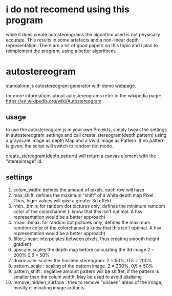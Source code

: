# i do not recomend using this program
while it does create autostereograms the algorithm used is not physically accurate.
This results in some artefacts and a non-linear depth representation.
There are a lot of good papers on this topic and i plan to reimplement the program,
using a better algorithem.

# autostereogram
standalone js autostereogram generator with demo webpage.

for more informations about autostereograms refer to the wikipedia page:
https://en.wikipedia.org/wiki/Autostereogram

## usage
to use the autostereogram.js in your own Projekts, simply tweak the settings in autostereogram\_settings and call create\_stereogram(depth,pattern) using a grayscale image as depth Map and a Vivid image as Pattern. If no pattern is given, the script will switch to random dot mode.

create\_stereogram(depth,pattern) will return a canvas element with the "stereoimage" id. 

## settings
1. colum_width: defines the amount of pixels, each row will have
2. max_shift: defines the maximum "shift" of a white depth map Pixel. Thus, higer values will give a greater 3d effekt
3. rmin...bmin: for random dot pictures only, defines the minimum ramdom color of the colorchannel (i know that this isn't optimal. A hsv representation would be a better approach)
4. rmax...bmax: for random dot pictures only, defines the maximum ramdom color of the colorchannel (i know that this isn't optimal. A hsv representation would be a better approach)
5. filter_linear: interpolates between pixels, thus creating smooth height gradient
6. upscale: scales the depth map before calculating the 3d image 2 = 200% 0,5 = 50%
7. downscale: scales the finished stereogram. 2 = 50%, 0.5 = 200%
8. pattern_scale : scaling of the pattern image. 2 = 200%, 0,5 = 50%
9. pattern_shift : negative amount pattern will be shiftet, if the pattern is smaller than the colum width. May be used to avoid alialising
10. remove\_hidden\_surface : tries to remove "unseen" areas of the image, mostly eliminating image artifacts



